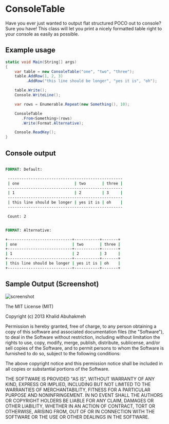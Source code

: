 # ConsoleTable

Have you ever just wanted to output flat structured POCO out to console? Sure you have! This class will let you print a nicely formatted table right to your console as easily as possible.

## Example usage
```csharp
static void Main(String[] args)
{
    var table = new ConsoleTable("one", "two", "three");
    table.AddRow(1, 2, 3)
         .AddRow("this line should be longer", "yes it is", "oh");

    table.Write();
    Console.WriteLine();

    var rows = Enumerable.Repeat(new Something(), 10);

    ConsoleTable
       .From<Something>(rows)
       .Write(Format.Alternative);

    Console.ReadKey();
}
```

## Console output
```bat

FORMAT: Default:

 --------------------------------------------------
 | one                        | two       | three |
 --------------------------------------------------
 | 1                          | 2         | 3     |
 --------------------------------------------------
 | this line should be longer | yes it is | oh    |
 --------------------------------------------------

 Count: 2


FORMAT: Alternative:

+----------------------------+-----------+-------+
| one                        | two       | three |
+----------------------------+-----------+-------+
| 1                          | 2         | 3     |
+----------------------------+-----------+-------+
| this line should be longer | yes it is | oh    |
+----------------------------+-----------+-------+
```



## Sample Output (Screenshot)

<img src="https://raw.github.com/khalidabuhakmeh/ConsoleTables/master/screenshot.PNG" alt="screenshot" />

The MIT License (MIT)

Copyright (c) 2013 Khalid Abuhakmeh

Permission is hereby granted, free of charge, to any person obtaining a copy
of this software and associated documentation files (the "Software"), to deal
in the Software without restriction, including without limitation the rights
to use, copy, modify, merge, publish, distribute, sublicense, and/or sell
copies of the Software, and to permit persons to whom the Software is
furnished to do so, subject to the following conditions:

The above copyright notice and this permission notice shall be included in
all copies or substantial portions of the Software.

THE SOFTWARE IS PROVIDED "AS IS", WITHOUT WARRANTY OF ANY KIND, EXPRESS OR
IMPLIED, INCLUDING BUT NOT LIMITED TO THE WARRANTIES OF MERCHANTABILITY,
FITNESS FOR A PARTICULAR PURPOSE AND NONINFRINGEMENT. IN NO EVENT SHALL THE
AUTHORS OR COPYRIGHT HOLDERS BE LIABLE FOR ANY CLAIM, DAMAGES OR OTHER
LIABILITY, WHETHER IN AN ACTION OF CONTRACT, TORT OR OTHERWISE, ARISING FROM,
OUT OF OR IN CONNECTION WITH THE SOFTWARE OR THE USE OR OTHER DEALINGS IN
THE SOFTWARE.
